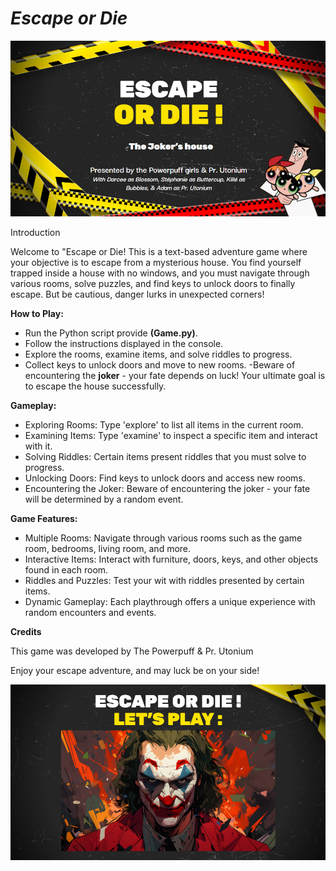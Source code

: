 # **_Escape or Die_**

![Alt text](https://github.com/DarceeAnne/Game/raw/main/excape%20or%20die%20slide%201.png)

Introduction

Welcome to "Escape or Die! This is a text-based adventure game where your objective is to escape from a mysterious house. You find yourself trapped inside a house with no windows, and you must navigate through various rooms, solve puzzles, and find keys to unlock doors to finally escape. But be cautious, danger lurks in unexpected corners!

**How to Play:**

- Run the Python script provide  **(Game.py)**.
- Follow the instructions displayed in the console.
- Explore the rooms, examine items, and solve riddles to progress.
- Collect keys to unlock doors and move to new rooms.
-Beware of encountering the **joker** - your fate depends on luck!
Your ultimate goal is to escape the house successfully.

**Gameplay:**

- Exploring Rooms: Type 'explore' to list all items in the current room.
- Examining Items: Type 'examine' to inspect a specific item and interact with it.
- Solving Riddles: Certain items present riddles that you must solve to progress.
- Unlocking Doors: Find keys to unlock doors and access new rooms.
- Encountering the Joker: Beware of encountering the joker - your fate will be determined by a random event.

**Game Features:**

- Multiple Rooms: Navigate through various rooms such as the game room, bedrooms, living room, and more.
- Interactive Items: Interact with furniture, doors, keys, and other objects found in each room.
- Riddles and Puzzles: Test your wit with riddles presented by certain items.
- Dynamic Gameplay: Each playthrough offers a unique experience with random encounters and events.

**Credits**

This game was developed by The Powerpuff & Pr. Utonium

Enjoy your escape adventure, and may luck be on your side!

![Alt text](https://raw.githubusercontent.com/DarceeAnne/Game/main/excape%20or%20die%20slide%202.png)
